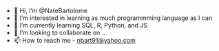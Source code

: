 - 👋 Hi, I’m @NateBartolome
- 👀 I’m interested in learning as much programmming language as I can
- 🌱 I’m currently learning SQL, R, Python, and JS
- 💞️ I’m looking to collaborate on ...
- 📫 How to reach me - nbart91@yahoo.com

<!---
NateBartolome/NateBartolome is a ✨ special ✨ repository because its `README.md` (this file) appears on your GitHub profile.
You can click the Preview link to take a look at your changes.
--->
